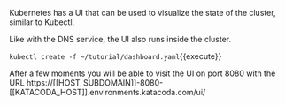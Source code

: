 Kubernetes has a UI that can be used to visualize the state of the cluster, similar to Kubectl.

Like with the DNS service, the UI also runs inside the cluster.

`
kubectl create -f ~/tutorial/dashboard.yaml
`{{execute}}

After a few moments you will be able to visit the UI on port 8080 with the URL https://[[HOST_SUBDOMAIN]]-8080-[[KATACODA_HOST]].environments.katacoda.com/ui/
